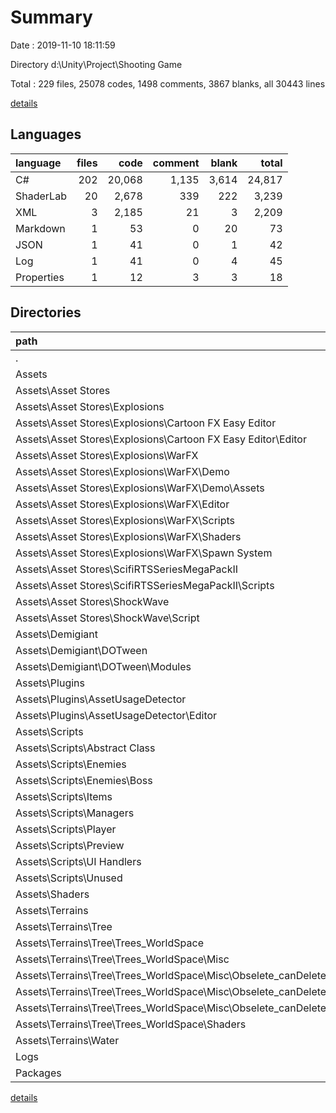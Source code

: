 # Summary

Date : 2019-11-10 18:11:59

Directory d:\Unity\Project\Shooting Game

Total : 229 files,  25078 codes, 1498 comments, 3867 blanks, all 30443 lines

[details](details.md)

## Languages
| language | files | code | comment | blank | total |
| :--- | ---: | ---: | ---: | ---: | ---: |
| C# | 202 | 20,068 | 1,135 | 3,614 | 24,817 |
| ShaderLab | 20 | 2,678 | 339 | 222 | 3,239 |
| XML | 3 | 2,185 | 21 | 3 | 2,209 |
| Markdown | 1 | 53 | 0 | 20 | 73 |
| JSON | 1 | 41 | 0 | 1 | 42 |
| Log | 1 | 41 | 0 | 4 | 45 |
| Properties | 1 | 12 | 3 | 3 | 18 |

## Directories
| path | files | code | comment | blank | total |
| :--- | ---: | ---: | ---: | ---: | ---: |
| . | 229 | 25,078 | 1,498 | 3,867 | 30,443 |
| Assets | 222 | 22,746 | 1,474 | 3,836 | 28,056 |
| Assets\Asset Stores | 31 | 3,532 | 328 | 694 | 4,554 |
| Assets\Asset Stores\Explosions | 27 | 3,155 | 285 | 601 | 4,041 |
| Assets\Asset Stores\Explosions\Cartoon FX Easy Editor | 1 | 1,259 | 115 | 222 | 1,596 |
| Assets\Asset Stores\Explosions\Cartoon FX Easy Editor\Editor | 1 | 1,259 | 115 | 222 | 1,596 |
| Assets\Asset Stores\Explosions\WarFX | 26 | 1,896 | 170 | 379 | 2,445 |
| Assets\Asset Stores\Explosions\WarFX\Demo | 9 | 695 | 48 | 142 | 885 |
| Assets\Asset Stores\Explosions\WarFX\Demo\Assets | 9 | 695 | 48 | 142 | 885 |
| Assets\Asset Stores\Explosions\WarFX\Editor | 1 | 163 | 5 | 26 | 194 |
| Assets\Asset Stores\Explosions\WarFX\Scripts | 4 | 159 | 24 | 36 | 219 |
| Assets\Asset Stores\Explosions\WarFX\Shaders | 11 | 731 | 47 | 140 | 918 |
| Assets\Asset Stores\Explosions\WarFX\Spawn System | 1 | 148 | 46 | 35 | 229 |
| Assets\Asset Stores\ScifiRTSSeriesMegaPackII | 2 | 260 | 16 | 36 | 312 |
| Assets\Asset Stores\ScifiRTSSeriesMegaPackII\Scripts | 2 | 260 | 16 | 36 | 312 |
| Assets\Asset Stores\ShockWave | 2 | 117 | 27 | 57 | 201 |
| Assets\Asset Stores\ShockWave\Script | 2 | 117 | 27 | 57 | 201 |
| Assets\Demigiant | 7 | 1,040 | 457 | 185 | 1,682 |
| Assets\Demigiant\DOTween | 7 | 1,040 | 457 | 185 | 1,682 |
| Assets\Demigiant\DOTween\Modules | 7 | 1,040 | 457 | 185 | 1,682 |
| Assets\Plugins | 7 | 2,556 | 199 | 606 | 3,361 |
| Assets\Plugins\AssetUsageDetector | 7 | 2,556 | 199 | 606 | 3,361 |
| Assets\Plugins\AssetUsageDetector\Editor | 7 | 2,556 | 199 | 606 | 3,361 |
| Assets\Scripts | 168 | 13,671 | 198 | 2,269 | 16,138 |
| Assets\Scripts\Abstract Class | 8 | 1,308 | 38 | 228 | 1,574 |
| Assets\Scripts\Enemies | 82 | 6,811 | 20 | 1,044 | 7,875 |
| Assets\Scripts\Enemies\Boss | 27 | 3,582 | 4 | 496 | 4,082 |
| Assets\Scripts\Items | 6 | 233 | 1 | 52 | 286 |
| Assets\Scripts\Managers | 12 | 1,871 | 68 | 292 | 2,231 |
| Assets\Scripts\Player | 18 | 1,098 | 15 | 211 | 1,324 |
| Assets\Scripts\Preview | 7 | 236 | 2 | 50 | 288 |
| Assets\Scripts\UI Handlers | 22 | 1,263 | 10 | 234 | 1,507 |
| Assets\Scripts\Unused | 1 | 12 | 1 | 3 | 16 |
| Assets\Shaders | 4 | 422 | 56 | 13 | 491 |
| Assets\Terrains | 5 | 1,525 | 236 | 69 | 1,830 |
| Assets\Terrains\Tree | 4 | 1,401 | 227 | 37 | 1,665 |
| Assets\Terrains\Tree\Trees_WorldSpace | 4 | 1,401 | 227 | 37 | 1,665 |
| Assets\Terrains\Tree\Trees_WorldSpace\Misc | 2 | 1,067 | 32 | 23 | 1,122 |
| Assets\Terrains\Tree\Trees_WorldSpace\Misc\Obselete_canDelete | 2 | 1,067 | 32 | 23 | 1,122 |
| Assets\Terrains\Tree\Trees_WorldSpace\Misc\Obselete_canDelete\ShaderForgeDepricated | 2 | 1,067 | 32 | 23 | 1,122 |
| Assets\Terrains\Tree\Trees_WorldSpace\Misc\Obselete_canDelete\ShaderForgeDepricated\Depricated_canDelete | 2 | 1,067 | 32 | 23 | 1,122 |
| Assets\Terrains\Tree\Trees_WorldSpace\Shaders | 2 | 334 | 195 | 14 | 543 |
| Assets\Terrains\Water | 1 | 124 | 9 | 32 | 165 |
| Logs | 1 | 41 | 0 | 4 | 45 |
| Packages | 1 | 41 | 0 | 1 | 42 |

[details](details.md)